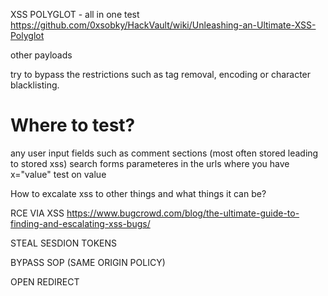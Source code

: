 

XSS POLYGLOT - all in one test
https://github.com/0xsobky/HackVault/wiki/Unleashing-an-Ultimate-XSS-Polyglot 

other payloads

try to bypass the restrictions such as tag removal, encoding or character blacklisting.

# Where to test?
any user input fields such as 
comment sections (most often stored leading to stored xss)
search forms
parameteres in the urls where you have x="value" test on value

How to excalate xss to other things and what things it can be? 

RCE VIA XSS https://www.bugcrowd.com/blog/the-ultimate-guide-to-finding-and-escalating-xss-bugs/ 

STEAL SESDION TOKENS

BYPASS SOP (SAME ORIGIN POLICY)

OPEN REDIRECT 




